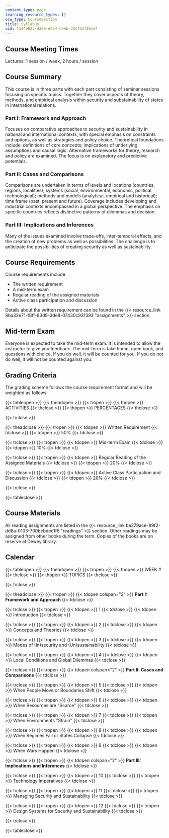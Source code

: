 ```yaml
---
content_type: page
learning_resource_types: []
ocw_type: CourseSection
title: Syllabus
uid: fa14e623-d3ea-eba4-ceeb-32cfb1f8ece4
---
```


Course Meeting Times
--------------------

Lectures: 1 session / week, 2 hours / session

Course Summary
--------------

This course is in three parts with each part consisting of seminar sessions focusing on specific topics. Together they cover aspects of theory, methods, and empirical analysis within security and substainability of states in international relations.

### Part I: Framework and Approach

Focuses on comparative approaches to security and sustainability in national and international contexts, with special emphasis on constraints and options, as well as strategies and policy choice. Theoretical foundations include: definitions of core concepts; implications of underlying assumptions and causal logic. Alternative frameworks for theory, research and policy are examined. The focus is on explanatory and predictive potentials.

### Part II: Cases and Comparisons

Comparisons are undertaken in terms of levels and locations (countries, regions, localities); systems (social, environmental, economic, political technological); methods and models (analytical, empirical and historical); time frame (past, present and future). Coverage includes developing and industrial contexts encompassed in a global perspective. The emphasis on specific countries reflects distinctive patterns of dilemmas and decision.

### Part III: Implications and Inferences

Many of the issues examined involve trade-offs, inter-temporal effects, and the creation of new problems as well as possibilities. The challenge is to anticipate the possibilities of creating security as well as sustainability.

Course Requirements
-------------------

Course requirements include

*   The written requirement
*   A mid-term exam
*   Regular reading of the assigned materials
*   Active class participation and discussion

Details about the written requirement can be found in the {{< resource_link 8ba32e71-f8ff-83d9-3de8-07430c931393 "assignments" >}} section.

Mid-term Exam
-------------

Everyone is expected to take the mid-term exam. It is intended to allow the instructor to give you feedback. The mid-term is take home, open book, and questions with choice. If you do well, it will be counted for you. If you do not do well, it will not be counted against you.

Grading Criteria
----------------

The grading scheme follows the course requirement format and will be weighted as follows:

{{< tableopen >}}
{{< theadopen >}}
{{< tropen >}}
{{< thopen >}}
ACTIVITIES
{{< thclose >}}
{{< thopen >}}
PERCENTAGES
{{< thclose >}}

{{< trclose >}}

{{< theadclose >}}
{{< tropen >}}
{{< tdopen >}}
Written Requirement
{{< tdclose >}}
{{< tdopen >}}
50%
{{< tdclose >}}

{{< trclose >}}
{{< tropen >}}
{{< tdopen >}}
Mid-term Exam
{{< tdclose >}}
{{< tdopen >}}
10%
{{< tdclose >}}

{{< trclose >}}
{{< tropen >}}
{{< tdopen >}}
Regular Reading of the Assigned Materials
{{< tdclose >}}
{{< tdopen >}}
20%
{{< tdclose >}}

{{< trclose >}}
{{< tropen >}}
{{< tdopen >}}
Active Class Participation and Discussion
{{< tdclose >}}
{{< tdopen >}}
20%
{{< tdclose >}}

{{< trclose >}}

{{< tableclose >}}

Course Materials
----------------

All reading assignments are listed in the {{< resource_link ba279ace-99f2-dd8a-0103-700bcbdec1f6 "readings" >}} section. Other readings may be assigned from other books during the term. Copies of the books are on reserve at Dewey library.

Calendar
--------

{{< tableopen >}}
{{< theadopen >}}
{{< tropen >}}
{{< thopen >}}
WEEK #
{{< thclose >}}
{{< thopen >}}
TOPICS
{{< thclose >}}

{{< trclose >}}

{{< theadclose >}}
{{< tropen >}}
{{< tdopen colspan="2" >}}
**Part I: Framework and Approach**
{{< tdclose >}}

{{< trclose >}}
{{< tropen >}}
{{< tdopen >}}
1
{{< tdclose >}}
{{< tdopen >}}
Introduction
{{< tdclose >}}

{{< trclose >}}
{{< tropen >}}
{{< tdopen >}}
2
{{< tdclose >}}
{{< tdopen >}}
Concepts and Theories
{{< tdclose >}}

{{< trclose >}}
{{< tropen >}}
{{< tdopen >}}
3
{{< tdclose >}}
{{< tdopen >}}
Modes of (In)security and (Un)sustainability
{{< tdclose >}}

{{< trclose >}}
{{< tropen >}}
{{< tdopen >}}
4
{{< tdclose >}}
{{< tdopen >}}
Local Conditions and Global Dilemmas
{{< tdclose >}}

{{< trclose >}}
{{< tropen >}}
{{< tdopen colspan="2" >}}
**Part II: Cases and Comparisons**
{{< tdclose >}}

{{< trclose >}}
{{< tropen >}}
{{< tdopen >}}
5
{{< tdclose >}}
{{< tdopen >}}
When People Move or Boundaries Shift
{{< tdclose >}}

{{< trclose >}}
{{< tropen >}}
{{< tdopen >}}
6
{{< tdclose >}}
{{< tdopen >}}
When Resources are "Scarce"
{{< tdclose >}}

{{< trclose >}}
{{< tropen >}}
{{< tdopen >}}
7
{{< tdclose >}}
{{< tdopen >}}
When Environments "Strain"
{{< tdclose >}}

{{< trclose >}}
{{< tropen >}}
{{< tdopen >}}
8
{{< tdclose >}}
{{< tdopen >}}
When Regimes Fail or States Collapse
{{< tdclose >}}

{{< trclose >}}
{{< tropen >}}
{{< tdopen >}}
9
{{< tdclose >}}
{{< tdopen >}}
When Wars Happen
{{< tdclose >}}

{{< trclose >}}
{{< tropen >}}
{{< tdopen colspan="2" >}}
**Part III: Implications and Inferences**
{{< tdclose >}}

{{< trclose >}}
{{< tropen >}}
{{< tdopen >}}
10
{{< tdclose >}}
{{< tdopen >}}
Technology Imperatives
{{< tdclose >}}

{{< trclose >}}
{{< tropen >}}
{{< tdopen >}}
11
{{< tdclose >}}
{{< tdopen >}}
Managing Security and Sustainability
{{< tdclose >}}

{{< trclose >}}
{{< tropen >}}
{{< tdopen >}}
12
{{< tdclose >}}
{{< tdopen >}}
Design Systems for Security and Sustainability
{{< tdclose >}}

{{< trclose >}}

{{< tableclose >}}